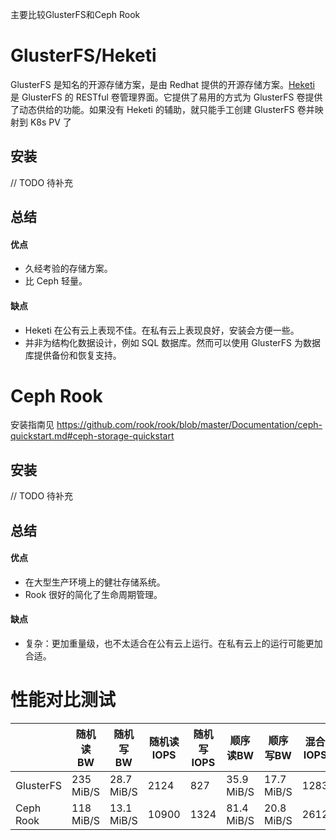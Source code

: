主要比较GlusterFS和Ceph Rook



# GlusterFS/Heketi

GlusterFS 是知名的开源存储方案，是由 Redhat 提供的开源存储方案。[Heketi](https://github.com/gluster/gluster-kubernetes#glusterfs-native-storage-service-for-kubernetes) 是 GlusterFS 的 RESTful 卷管理界面。它提供了易用的方式为 GlusterFS 卷提供了动态供给的功能。如果没有 Heketi 的辅助，就只能手工创建 GlusterFS 卷并映射到 K8s PV 了

## 安装

// TODO 待补充

## 总结

#### 优点

- 久经考验的存储方案。
- 比 Ceph 轻量。

#### 缺点

- Heketi 在公有云上表现不佳。在私有云上表现良好，安装会方便一些。
- 并非为结构化数据设计，例如 SQL 数据库。然而可以使用 GlusterFS 为数据库提供备份和恢复支持。

# Ceph Rook

安装指南见 https://github.com/rook/rook/blob/master/Documentation/ceph-quickstart.md#ceph-storage-quickstart 

## 安装

// TODO 待补充

## 总结

#### 优点

- 在大型生产环境上的健壮存储系统。
- Rook 很好的简化了生命周期管理。

#### 缺点

- 复杂：更加重量级，也不太适合在公有云上运行。在私有云上的运行可能更加合适。



# 性能对比测试

|           | 随机读 BW | 随机写 BW  | 随机读 IOPS | 随机写 IOPS |  顺序读BW | 顺序写BW | 混合IOPS | 混合写IOPS |
| --------- | --------- | ---------- | ----------- | ----------- | ------ | ------ | -------- | -------- |
| GlusterFS | 235 MiB/S | 28.7 MiB/S | 2124        | 827         | 35.9 MiB/S | 17.7 MiB/S | 1283 | 422 |
| Ceph Rook | 118 MiB/S | 13.1 MiB/S | 10900       | 1324        | 81.4 MiB/S | 20.8 MiB/S | 2612 | 882 |

